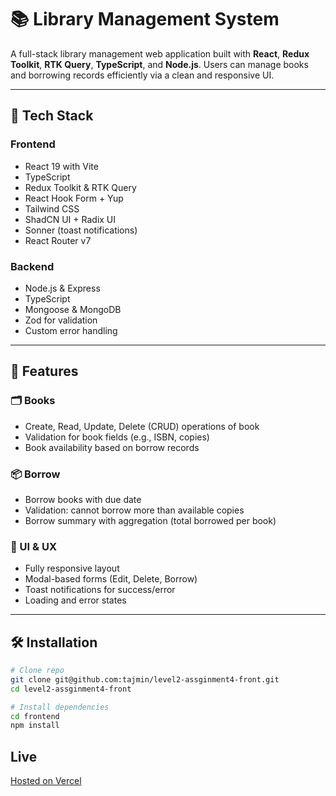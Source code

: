# 📚 Library Management System

A full-stack library management web application built with **React**, **Redux Toolkit**, **RTK Query**, **TypeScript**, and **Node.js**. Users can manage books and borrowing records efficiently via a clean and responsive UI.

---

## 🔧 Tech Stack

### Frontend

- React 19 with Vite
- TypeScript
- Redux Toolkit & RTK Query
- React Hook Form + Yup
- Tailwind CSS
- ShadCN UI + Radix UI
- Sonner (toast notifications)
- React Router v7

### Backend

- Node.js & Express
- TypeScript
- Mongoose & MongoDB
- Zod for validation
- Custom error handling

---

## 🚀 Features

### 🗂 Books

- Create, Read, Update, Delete (CRUD) operations of book
- Validation for book fields (e.g., ISBN, copies)
- Book availability based on borrow records

### 📦 Borrow

- Borrow books with due date
- Validation: cannot borrow more than available copies
- Borrow summary with aggregation (total borrowed per book)

### 🎨 UI & UX

- Fully responsive layout
- Modal-based forms (Edit, Delete, Borrow)
- Toast notifications for success/error
- Loading and error states

---

## 🛠 Installation

```bash
# Clone repo
git clone git@github.com:tajmin/level2-assginment4-front.git
cd level2-assginment4-front

# Install dependencies
cd frontend
npm install

```

## Live

[Hosted on Vercel](https://level2-assginment4-front.vercel.app/)
